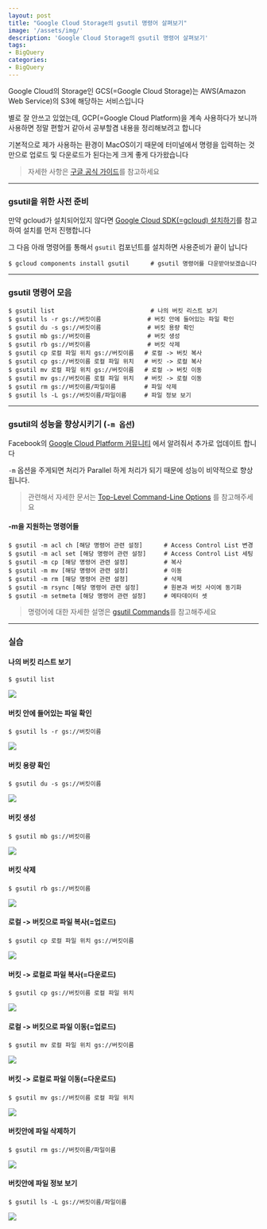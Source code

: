 ```yaml
---
layout: post
title: "Google Cloud Storage의 gsutil 명령어 살펴보기"
image: '/assets/img/'
description: 'Google Cloud Storage의 gsutil 명령어 살펴보기'
tags:
- BigQuery
categories:
- BigQuery
---
```


Google Cloud의 Storage인 GCS(=Google Cloud Storage)는 AWS(Amazon Web Service)의 S3에
해당하는 서비스입니다 

별로 잘 안쓰고 있었는데, GCP(=Google Cloud Platform)을 계속 사용하다가 보니까 사용하면 정말 편할거 같아서
공부할겸 내용을 정리해보려고 합니다

기본적으로 제가 사용하는 환경이 MacOS이기 때문에 터미널에서 명령을 입력하는 것만으로 업로드 및 다운로드가 된다는게
크게 좋게 다가왔습니다


> 자세한 사항은 [구글 공식 가이드](https://cloud.google.com/storage/docs/how-to)를 참고하세요

---

### gsutil을 위한 사전 준비

만약 gcloud가 설치되어있지 않다면 [Google Cloud SDK(=gcloud) 설치하기](https://jungwoon.github.io/google%20cloud/2017/10/26/install-gcloud/)를
참고하여 설치를 먼저 진행합니다

그 다음 아래 명령어를 통해서 `gsutil` 컴포넌트를 설치하면 사용준비가 끝이 납니다

```
$ gcloud components install gsutil      # gsutil 명령어를 다운받아보겠습니다
```

---

### gsutil 명령어 모음

```
$ gsutil list                           # 나의 버킷 리스트 보기
$ gsutil ls -r gs://버킷이름             # 버킷 안에 들어있는 파일 확인
$ gsutil du -s gs://버킷이름             # 버킷 용량 확인
$ gsutil mb gs://버킷이름                # 버킷 생성
$ gsutil rb gs://버킷이름                # 버킷 삭제
$ gsutil cp 로컬 파일 위치 gs://버킷이름   # 로컬 -> 버킷 복사
$ gsutil cp gs://버킷이름 로컬 파일 위치   # 버킷 -> 로컬 복사
$ gsutil mv 로컬 파일 위치 gs://버킷이름   # 로컬 -> 버킷 이동
$ gsutil mv gs://버킷이름 로컬 파일 위치   # 버킷 -> 로컬 이동
$ gsutil rm gs://버킷이름/파일이름        # 파일 삭제
$ gsutil ls -L gs://버킷이름/파일이름     # 파일 정보 보기
```

---

### gsutil의 성능을 향상시키기 (`-m 옵션`)

Facebook의 [Google Cloud Platform 커뮤니티](https://www.facebook.com/groups/googlecloudkorea/) 에서 알려줘서 추가로 
업데이트 합니다

`-m` 옵션을 주게되면 처리가 Parallel 하게 처리가 되기 때문에 성능이 비약적으로 향상됩니다.

> 관련해서 자세한 문서는 [Top-Level Command-Line Options](https://cloud.google.com/storage/docs/gsutil/addlhelp/TopLevelCommandLineOptions)
를 참고해주세요 

#### -m을 지원하는 명령어들

```
$ gsutil -m acl ch [해당 명령어 관련 설정]      # Access Control List 변경
$ gsutil -m acl set [해당 명령어 관련 설정]     # Access Control List 세팅
$ gsutil -m cp [해당 명령어 관련 설정]          # 복사
$ gsutil -m mv [해당 명령어 관련 설정]          # 이동
$ gsutil -m rm [해당 명령어 관련 설정]          # 삭제
$ gsutil -m rsync [해당 명령어 관련 설정]       # 원본과 버킷 사이에 동기화
$ gsutil -m setmeta [해당 명령어 관련 설정]     # 메타데이터 셋
``` 

> 명령어에 대한 자세한 설명은 [gsutil Commands](https://cloud.google.com/storage/docs/gsutil/commands/cp)를 참고해주세요

---

### 실습

#### 나의 버킷 리스트 보기

```
$ gsutil list
```

![](https://cdn-images-1.medium.com/max/1200/1*M4Xovp7gycycXshf5sal5g.png)

#### 버킷 안에 들어있는 파일 확인

```
$ gsutil ls -r gs://버킷이름
```

![](https://cdn-images-1.medium.com/max/800/1*jzByVSDvdUKGSB9z16vsRg.png)

#### 버킷 용량 확인

```
$ gsutil du -s gs://버킷이름
```

![](https://cdn-images-1.medium.com/max/600/1*S2FUkwmmMu3r64zPYZ2izQ.png)

#### 버킷 생성

```
$ gsutil mb gs://버킷이름
```

![](https://cdn-images-1.medium.com/max/1600/1*19lGJVIY7teUPJsqfjTMVQ.png)

#### 버킷 삭제

```
$ gsutil rb gs://버킷이름
```

![](https://cdn-images-1.medium.com/max/1600/1*UWz4lHlfRAa6iKiX3kQEyA.png)

#### 로컬 -> 버킷으로 파일 복사(=업로드)

```
$ gsutil cp 로컬 파일 위치 gs://버킷이름
```

![](https://cdn-images-1.medium.com/max/2000/1*jqZd1jgDZg3_zRAuwcaGkw.png)

#### 버킷 -> 로컬로 파일 복사(=다운로드)

```
$ gsutil cp gs://버킷이름 로컬 파일 위치
```

![](https://cdn-images-1.medium.com/max/2000/1*Z6_S69VBJRNzlYYyW5m4Vg.png)

#### 로컬 -> 버킷으로 파일 이동(=업로드)

```
$ gsutil mv 로컬 파일 위치 gs://버킷이름
```

![](https://cdn-images-1.medium.com/max/2000/1*mGb6JnPv_lJ7u6bqByODOA.png)

#### 버킷 -> 로컬로 파일 이동(=다운로드)

```
$ gsutil mv gs://버킷이름 로컬 파일 위치
```

![](https://cdn-images-1.medium.com/max/1600/1*_fMJzk9N93e_KZAbsBdVDg.png)

#### 버킷안에 파일 삭제하기

```
$ gsutil rm gs://버킷이름/파일이름
```

![](https://cdn-images-1.medium.com/max/2000/1*r9-kL2HmUAj2I6bYl0XSxQ.png)

#### 버킷안에 파일 정보 보기

```
$ gsutil ls -L gs://버킷이름/파일이름
```

![](https://cdn-images-1.medium.com/max/2000/1*ut6GQ4yqmZQSiwdlLvUbUw.png)
